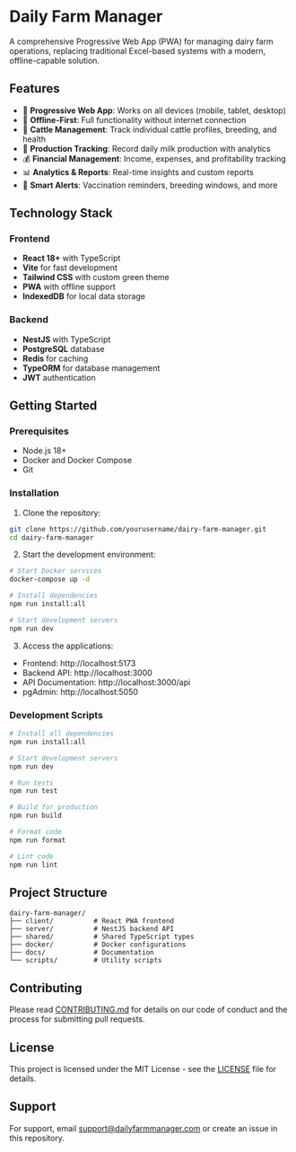 # Daily Farm Manager

A comprehensive Progressive Web App (PWA) for managing dairy farm operations, replacing traditional Excel-based systems with a modern, offline-capable solution.

## Features

- 📱 **Progressive Web App**: Works on all devices (mobile, tablet, desktop)
- 🔄 **Offline-First**: Full functionality without internet connection
- 🐄 **Cattle Management**: Track individual cattle profiles, breeding, and health
- 🥛 **Production Tracking**: Record daily milk production with analytics
- 💰 **Financial Management**: Income, expenses, and profitability tracking
- 📊 **Analytics & Reports**: Real-time insights and custom reports
- 🔔 **Smart Alerts**: Vaccination reminders, breeding windows, and more

## Technology Stack

### Frontend
- **React 18+** with TypeScript
- **Vite** for fast development
- **Tailwind CSS** with custom green theme
- **PWA** with offline support
- **IndexedDB** for local data storage

### Backend
- **NestJS** with TypeScript
- **PostgreSQL** database
- **Redis** for caching
- **TypeORM** for database management
- **JWT** authentication

## Getting Started

### Prerequisites
- Node.js 18+
- Docker and Docker Compose
- Git

### Installation

1. Clone the repository:
```bash
git clone https://github.com/yourusername/dairy-farm-manager.git
cd dairy-farm-manager
```

2. Start the development environment:
```bash
# Start Docker services
docker-compose up -d

# Install dependencies
npm run install:all

# Start development servers
npm run dev
```

3. Access the applications:
- Frontend: http://localhost:5173
- Backend API: http://localhost:3000
- API Documentation: http://localhost:3000/api
- pgAdmin: http://localhost:5050

### Development Scripts

```bash
# Install all dependencies
npm run install:all

# Start development servers
npm run dev

# Run tests
npm run test

# Build for production
npm run build

# Format code
npm run format

# Lint code
npm run lint
```

## Project Structure

```
dairy-farm-manager/
├── client/          # React PWA frontend
├── server/          # NestJS backend API
├── shared/          # Shared TypeScript types
├── docker/          # Docker configurations
├── docs/            # Documentation
└── scripts/         # Utility scripts
```

## Contributing

Please read [CONTRIBUTING.md](CONTRIBUTING.md) for details on our code of conduct and the process for submitting pull requests.

## License

This project is licensed under the MIT License - see the [LICENSE](LICENSE) file for details.

## Support

For support, email support@dailyfarmmanager.com or create an issue in this repository.